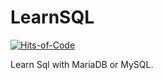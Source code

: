 # LearnSQL

[![Hits-of-Code](https://hitsofcode.com/github/linusjf/LearnSQL?branch=main)](https://hitsofcode.com/github/linusjf/LearnSQL/view?branch=main)

Learn Sql with MariaDB or MySQL.
